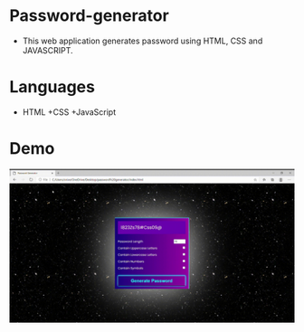 # Password-generator
+ This web application generates password using HTML, CSS and JAVASCRIPT.
# Languages
+ HTML
+CSS
+JavaScript
# Demo
![](Password-Generator-Profile-1-Microsoft_-Edge-2020-09-07-23-00-38.gif)
